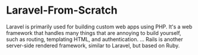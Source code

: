 # Laravel-From-Scratch
Laravel is primarily used for building custom web apps using PHP. It's a web framework that handles many things that are annoying to build yourself, such as routing, templating HTML, and authentication. ... Rails is another server-side rendered framework, similar to Laravel, but based on Ruby.
